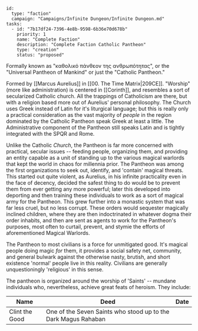 
```RpgManager4
id: 
  type: "faction"
  campaign: "Campaigns/Infinite Dungeon/Infinite Dungeon.md"
tasks: 
  - id: "7b17df24-7396-4e8b-9598-6b36e70d678b"
    priority: 1
    name: "Complete Faction"
    description: "Complete Faction Catholic Pantheon"
    type: "creation"
    status: "proposed"
```

Formally known as "καθολικό πάνθεον της ανθρωπότητας", or the "Universal Pantheon of Mankind" or just the "Catholic Pantheon."

Formed by [[Marcus Aurelius]] in [[00. The Time Matrix|209CE]]. "Worship" (more like administration) is centered in [[Corinth]], and resembles a sort of secularized Catholic church. All the trappings of Catholicism are there, but with a religion based more out of Aurelius' personal philosophy. The Church uses Greek instead of Latin for it's liturgical language; but this is really only a practical consideration as the vast majority of _people_ in the region dominated by the Catholic Pantheon speak Greek at least a little. The Administrative component of the Pantheon still speaks Latin and is tightly integrated with the SPQR and Rome. 

Unlike the Catholic _Church_, the Pantheon is far more concerned with practical, secular issues -- feeding people, organizing them, and providing an entity capable as a unit of standing up to the various magical warlords that kept the world in chaos for millennia prior. The Pantheon was among the first organizations to seek out, identify, and 'contain' magical threats. This started out quite violent, as Aurelius, in his infinite practicality even in the face of decency, decided the safest thing to do would be to prevent them from ever getting any more powerful; later this developed into deporting and then training these individuals to work as a sort of magical army for the Pantheon. This grew further into a monastic system that was far less cruel, but no less corrupt. These orders would sequester magically inclined children, where they are then indoctrinated in whatever dogma their order inhabits, and then are sent as agents to work for the Pantheon's purposes, most often to curtail, prevent, and stymie the efforts of aforementioned Magical Warlords.

The Pantheon to most civilians is a force for unmitigated good. It's magical people doing magic _for_ them, it provides a social safety net, community, and general bulwark against the otherwise nasty, brutish, and short existence 'normal' people live in this reality. Civilians are generally unquestioningly 'religious' in this sense.

The pantheon is organized around the worship of 'Saints' -- mundane individuals who, nevertheless, achieve great feats of heroism. They include:

| Name           | Deed                                                           | Date |
| -------------- | -------------------------------------------------------------- | ---- |
| Clint the Good | One of the Seven Saints who stood up to the Dark Magus Rahaban |      |
